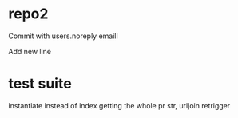 # repo2

Commit with users.noreply emaill

Add new line


# test suite
instantiate instead of index
getting the whole pr
str, urljoin
retrigger 
